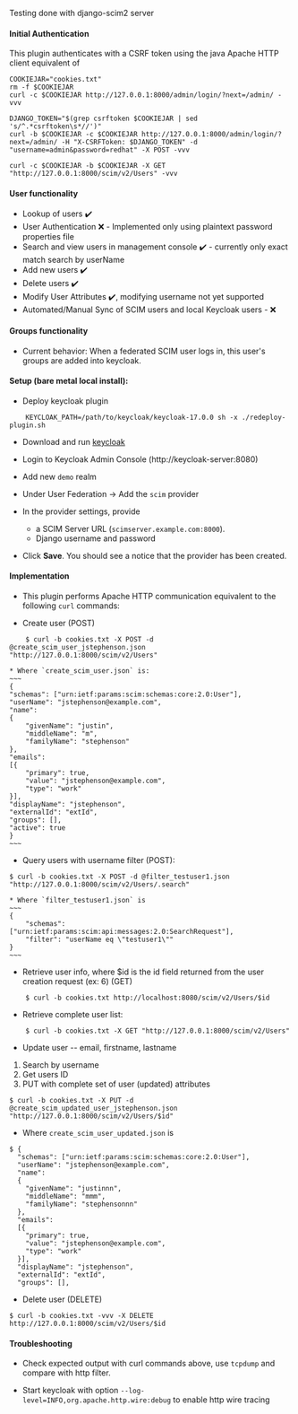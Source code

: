 Testing done with django-scim2 server

#### Initial Authentication

This plugin authenticates with a CSRF token using the java Apache HTTP client equivalent of
~~~
COOKIEJAR="cookies.txt"
rm -f $COOKIEJAR
curl -c $COOKIEJAR http://127.0.0.1:8000/admin/login/?next=/admin/ -vvv

DJANGO_TOKEN="$(grep csrftoken $COOKIEJAR | sed 's/^.*csrftoken\s*//')"
curl -b $COOKIEJAR -c $COOKIEJAR http://127.0.0.1:8000/admin/login/?next=/admin/ -H "X-CSRFToken: $DJANGO_TOKEN" -d "username=admin&password=redhat" -X POST -vvv

curl -c $COOKIEJAR -b $COOKIEJAR -X GET "http://127.0.0.1:8000/scim/v2/Users" -vvv
~~~

#### User functionality
-   Lookup of users :heavy_check_mark:
-   User Authentication :x: - Implemented only using plaintext password properties file
-   Search and view users in management console :heavy_check_mark: - currently only exact match search by userName
-   Add new users :heavy_check_mark:
-   Delete users :heavy_check_mark:
-   Modify User Attributes :heavy_check_mark:, modifying username not yet supported
-   Automated/Manual Sync of SCIM users and local Keycloak users - :x:

####  Groups functionality
-   Current behavior: When a federated SCIM user logs in, this user's groups are added into keycloak.

####  Setup (bare metal local install):

- Deploy keycloak plugin
~~~
	KEYCLOAK_PATH=/path/to/keycloak/keycloak-17.0.0 sh -x ./redeploy-plugin.sh
~~~

- Download and run [keycloak](https://github.com/keycloak/keycloak#getting-started)

- Login to Keycloak Admin Console (http://keycloak-server:8080)

- Add new `demo` realm

- Under User Federation -> Add the `scim` provider

- In the provider settings, provide

  * a SCIM Server URL (`scimserver.example.com:8000`).
  * Django username and password

- Click **Save**. You should see a notice that the provider has been created.

#### Implementation
* This plugin performs Apache HTTP communication equivalent to the following `curl` commands:

* Create user (POST)
~~~
    $ curl -b cookies.txt -X POST -d @create_scim_user_jstephenson.json "http://127.0.0.1:8000/scim/v2/Users"
~~~

    * Where `create_scim_user.json` is:
    ~~~
    {
    "schemas": ["urn:ietf:params:scim:schemas:core:2.0:User"],
    "userName": "jstephenson@example.com",
    "name":
    {
        "givenName": "justin",
        "middleName": "m",
        "familyName": "stephenson"
    },
    "emails":
    [{
        "primary": true,
        "value": "jstephenson@example.com",
        "type": "work"
    }],
    "displayName": "jstephenson",
    "externalId": "extId",
    "groups": [],
    "active": true
    }
	~~~

* Query users with username filter (POST):
~~~
$ curl -b cookies.txt -X POST -d @filter_testuser1.json "http://127.0.0.1:8000/scim/v2/Users/.search"
~~~

    * Where `filter_testuser1.json` is
    ~~~
    {
        "schemas": ["urn:ietf:params:scim:api:messages:2.0:SearchRequest"],
        "filter": "userName eq \"testuser1\""
    }
    ~~~
* Retrieve user info, where $id is the id field returned from the user creation request (ex: 6) (GET)
~~~
    $ curl -b cookies.txt http://localhost:8080/scim/v2/Users/$id
~~~
* Retrieve complete user list:
~~~
	$ curl -b cookies.txt -X GET "http://127.0.0.1:8000/scim/v2/Users"
~~~
* Update user -- email, firstname, lastname
1. Search by username
2. Get users ID
3. PUT with complete set of user (updated) attributes
~~~
$ curl -b cookies.txt -X PUT -d @create_scim_updated_user_jstephenson.json "http://127.0.0.1:8000/scim/v2/Users/$id"
~~~

* Where `create_scim_user_updated.json` is
~~~
$ {
  "schemas": ["urn:ietf:params:scim:schemas:core:2.0:User"],
  "userName": "jstephenson@example.com",
  "name":
  {
    "givenName": "justinnn",
    "middleName": "mmm",
    "familyName": "stephensonnn"
  },
  "emails":
  [{
    "primary": true,
    "value": "jstephenson@example.com",
    "type": "work"
  }],
  "displayName": "jstephenson",
  "externalId": "extId",
  "groups": [],
~~~

* Delete user (DELETE)
~~~
$ curl -b cookies.txt -vvv -X DELETE http://127.0.0.1:8000/scim/v2/Users/$id
~~~

#### Troubleshooting

* Check expected output with curl commands above, use `tcpdump` and compare with http filter.

* Start keycloak with option `--log-level=INFO,org.apache.http.wire:debug` to enable http wire tracing